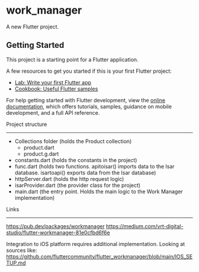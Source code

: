# work_manager

A new Flutter project.

## Getting Started

This project is a starting point for a Flutter application.

A few resources to get you started if this is your first Flutter project:

- [Lab: Write your first Flutter app](https://docs.flutter.dev/get-started/codelab)
- [Cookbook: Useful Flutter samples](https://docs.flutter.dev/cookbook)

For help getting started with Flutter development, view the
[online documentation](https://docs.flutter.dev/), which offers tutorials,
samples, guidance on mobile development, and a full API reference.

Project structure
___________________
- Collections folder (holds the Product collection)
    - product.dart
    - product.g.dart
- constants.dart (holds the constants in the project)
- func.dart (holds two functions. apitoisar() imports data to the Isar database. isartoapi() exports data from the Isar database)
- httpServer.dart (holds the http request logic)
- isarProvider.dart (the provider class for the project)
- main.dart (the entry point. Holds the main logic to the Work Manager implementation)

Links
________
https://pub.dev/packages/workmanager
https://medium.com/vrt-digital-studio/flutter-workmanager-81e0cfbd6f6e

Integration to iOS platform requires additional implementation. Looking at sources like:
https://github.com/fluttercommunity/flutter_workmanager/blob/main/IOS_SETUP.md